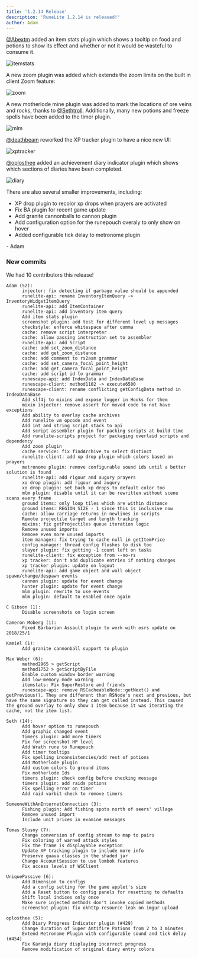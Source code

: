 ```yaml
---
title: '1.2.14 Release'
description: 'RuneLite 1.2.14 is released!'
author: Adam
---
```


[@Abextm](https://github.com/abextm) added an item stats plugin which shows a
tooltip on food and potions to show its effect and whether or not it would be
wasteful to consume it.

![itemstats](/img/blog/1.2.14-Release/itemstats.png)

A new zoom plugin was added which extends the zoom limits on the built in client
Zoom feature:

![zoom](/img/blog/1.2.14-Release/zoom.png)

A new motherlode mine plugin was added to mark the locations of ore veins and
rocks, thanks to [@Sethtroll](https://github.com/sethtroll). Additionally, many
new potions and freeze spells have been added to the timer plugin.

![mlm](/img/blog/1.2.14-Release/mlm.png)

[@deathbeam](https://github.com/deathbeam) reworked the XP tracker plugin to have a nice new UI:

![xptracker](/img/blog/1.2.14-Release/xptracker.png)

[@oplosthee](https://github.com/oplosthee) added an achievement diary indicator
plugin which shows which sections of diaries have been completed.

![diary](/img/blog/1.2.14-Release/diary.png)

There are also several smaller improvements, including:

- XP drop plugin to recolor xp drops when prayers are activated
- Fix BA plugin for recent game update
- Add granite cannonballs to cannon plugin
- Add configuration option for the runepouch overaly to only show on hover
- Added configurable tick delay to metronome plugin

\- Adam

### New commits

We had 10 contributors this release!

```
Adam (52):
      injector: fix detecting if garbage value should be appended
      runelite-api: rename InventoryItemQuery -> InventoryWidgetItemQuery
      runelite-api: add ItemContainer
      runelite-api: add inventory item query
      Add item stats plugin
      screenshot plugin: add test for different level up messages
      checkstyle: enforce whitespace after comma
      cache: remove script interpreter
      cache: allow passing instruction set to assembler
      runelite-api: add Script
      cache: add set_zoom_distance
      cache: add get_zoom_distance
      cache: add comment to rs2asm grammar
      cache: add set_camera_focal_point_height
      cache: add get_camera_focal_point_height
      cache: add script id to grammar
      runescape-api: add IndexData and IndexDataBase
      runescape-client: method1102 -> execute6500
      runescape-client: rename conflicting getConfigData method in IndexDataBase
      Add slf4j to mixins and expose logger in Hooks for them
      mixin injector: remove assert for moved code to not have exceptions
      Add ability to overlay cache archives
      Add runelite vm opcode and event
      Add int and string script stack to api
      Add script assembler plugin for packing scripts at build time
      Add runelite-scripts project for packaging overlaid scripts and dependency
      Add zoom plugin
      cache service: fix findArchive to select distinct
      runelite-client: add xp drop plugin which colors based on prayers
      metronome plugin: remove configurable sound ids until a better solution is found
      runelite-api: add rigour and augury prayers
      xo drop plugin: add rigour and augury
      xo drop plugin: set back xp drops to default color too
      mlm plugin: disable until it can be rewritten without scene scans every frame
      ground items: only loop tiles which are within distance
      ground items: REGION_SIZE - 1 since this is inclusive now
      cache: allow carriage returns in newlines in scripts
      Remote projectile target and length tracking
      mixins: fix getProjectiles queue iteration logic
      Remove unused imports
      Remove even more unused imports
      item manager: fix trying to cache null in getItemPrice
      config manager: thread config flushes to disk too
      slayer plugin: fix getting -1 count left on tasks
      runelite-client: fix exception from --no-rs
      xp tracker: don't add duplicate entries if nothing changes
      xp tracker plugin: update on logout
      runelite-api: add game object and wall object spawn/change/despawn events
      cannon plugin: update for event change
      hunter plugin: update for event change
      mlm plugin: rewrite to use events
      mlm plugin: default to enabled once again

C Gibson (1):
      Disable screenshots on login screen

Cameron Moberg (1):
      Fixed Barbarian Assault plugin to work with osrs update on 2018/25/1

Kamiel (1):
      Add granite cannonball support to plugin

Max Weber (6):
      method2965 > getScript
      method1752 > getScriptByFile
      Enable custom window border warning
      Add low-memory mode warning
      itemstats: Fix SuperRestore and friends
      runescape-api: remove RSCacheableNode::getNext() and getPrevious(). They are different than RSNode's next and previous, but have the same signature so they can get called instead. This caused the ground overlay to only show 1 item because it was iterating the cache, not the item list.

Seth (14):
      Add hover option to runepouch
      Add graphic changed event
      timers plugin: add more timers
      Fix for screenshot HP level
      Add Wrath rune to Runepouch
      Add timer tooltips
      Fix spelling inconsistencies/add rest of potions
      Add Motherlode plugin
      Add custom colors to ground items
      Fix motherlode Ids
      timers plugin: check config before checking message
      timers plugin: add raids potions
      Fix spelling error on timer
      Add raid varbit check to remove timers

SomeoneWithAnInternetConnection (3):
      Fishing plugin: Add fishing spots north of seers' village
      Remove unused import
      Include unit prices in examine messages

Tomas Slusny (7):
      Change conversion of config stream to map to pairs
      Fix coloring of warned attack styles
      Fix the frame is displayable exception
      Update XP tracking plugin to include more info
      Preserve guava classes in the shaded jar
      Change AccountSession to use lombok features
      Fix access levels of WSClient

UniquePassive (6):
      Add Dimension to configs
      Add a config setting for the game applet's size
      Add a Reset button to config panels for resetting to defaults
      Shift local indices only once
      Make sure injected methods don't invoke copied methods
      screenshot plugin: fix okhttp resource leak on imgur upload

oplosthee (5):
      Add Diary Progress Indicator plugin (#429)
      Change duration of Super Antifire Potions from 2 to 3 minutes
      Extend Metronome Plugin with configurable sound and tick delay (#454)
      Fix Karamja diary displaying incorrect progress
      Remove modification of original diary entry colors
```
